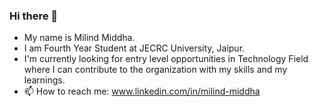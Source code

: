 ### Hi there 👋
- My name is Milind Middha.
- I am Fourth Year Student at JECRC University, Jaipur.
- I'm currently looking for entry level opportunities in Technology Field where I can contribute to the organization with my skills and my learnings.
- 📫 How to reach me: www.linkedin.com/in/milind-middha 
<!--
**MilindMiddha09/MilindMiddha09** is a ✨ _special_ ✨ repository because its `README.md` (this file) appears on your GitHub profile.

Here are some ideas to get you started:

- 🔭 I’m currently working on ...
- 🌱 I’m currently learning ...
- 👯 I’m looking to collaborate on ...
- 🤔 I’m looking for help with ...
- 💬 Ask me about ...
- 📫 How to reach me: ...
- 😄 Pronouns: ...
- ⚡ Fun fact: ...
-->
